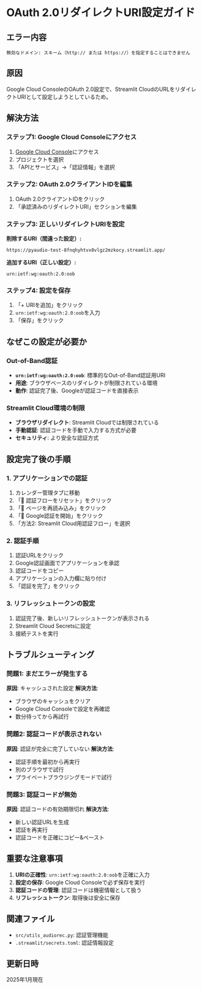 # OAuth 2.0リダイレクトURI設定ガイド

## エラー内容
```
無効なドメイン: スキーム（http:// または https://）を指定することはできません
```

## 原因
Google Cloud ConsoleのOAuth 2.0設定で、Streamlit CloudのURLをリダイレクトURIとして設定しようとしているため。

## 解決方法

### ステップ1: Google Cloud Consoleにアクセス
1. [Google Cloud Console](https://console.cloud.google.com/)にアクセス
2. プロジェクトを選択
3. 「APIとサービス」→「認証情報」を選択

### ステップ2: OAuth 2.0クライアントIDを編集
1. OAuth 2.0クライアントIDをクリック
2. 「承認済みのリダイレクトURI」セクションを編集

### ステップ3: 正しいリダイレクトURIを設定
**削除するURI（間違った設定）:**
```
https://pyaudio-test-8fnqhyhtvx8vlgz2mzkocy.streamlit.app/
```

**追加するURI（正しい設定）:**
```
urn:ietf:wg:oauth:2.0:oob
```

### ステップ4: 設定を保存
1. 「+ URIを追加」をクリック
2. `urn:ietf:wg:oauth:2.0:oob`を入力
3. 「保存」をクリック

## なぜこの設定が必要か

### Out-of-Band認証
- **`urn:ietf:wg:oauth:2.0:oob`**: 標準的なOut-of-Band認証用URI
- **用途**: ブラウザベースのリダイレクトが制限されている環境
- **動作**: 認証完了後、Googleが認証コードを直接表示

### Streamlit Cloud環境の制限
- **ブラウザリダイレクト**: Streamlit Cloudでは制限されている
- **手動認証**: 認証コードを手動で入力する方式が必要
- **セキュリティ**: より安全な認証方式

## 設定完了後の手順

### 1. アプリケーションでの認証
1. カレンダー管理タブに移動
2. 「🔄 認証フローをリセット」をクリック
3. 「🔄 ページを再読み込み」をクリック
4. 「🔑 Google認証を開始」をクリック
5. 「方法2: Streamlit Cloud用認証フロー」を選択

### 2. 認証手順
1. 認証URLをクリック
2. Google認証画面でアプリケーションを承認
3. 認証コードをコピー
4. アプリケーションの入力欄に貼り付け
5. 「認証を完了」をクリック

### 3. リフレッシュトークンの設定
1. 認証完了後、新しいリフレッシュトークンが表示される
2. Streamlit Cloud Secretsに設定
3. 接続テストを実行

## トラブルシューティング

### 問題1: まだエラーが発生する
**原因**: キャッシュされた設定
**解決方法**:
- ブラウザのキャッシュをクリア
- Google Cloud Consoleで設定を再確認
- 数分待ってから再試行

### 問題2: 認証コードが表示されない
**原因**: 認証が完全に完了していない
**解決方法**:
- 認証手順を最初から再実行
- 別のブラウザで試行
- プライベートブラウジングモードで試行

### 問題3: 認証コードが無効
**原因**: 認証コードの有効期限切れ
**解決方法**:
- 新しい認証URLを生成
- 認証を再実行
- 認証コードを正確にコピー&ペースト

## 重要な注意事項

1. **URIの正確性**: `urn:ietf:wg:oauth:2.0:oob`を正確に入力
2. **設定の保存**: Google Cloud Consoleで必ず保存を実行
3. **認証コードの管理**: 認証コードは機密情報として扱う
4. **リフレッシュトークン**: 取得後は安全に保存

## 関連ファイル
- `src/utils_audiorec.py`: 認証管理機能
- `.streamlit/secrets.toml`: 認証情報設定

## 更新日時
2025年1月現在
